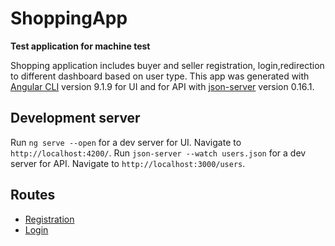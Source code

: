# ShoppingApp

**Test application for machine test**

Shopping application includes buyer and seller registration, login,redirection to different dashboard based on user type.
This app was generated with [Angular CLI](https://github.com/angular/angular-cli) version 9.1.9 for UI and for API with [json-server](https://www.npmjs.com/package/json-server) version 0.16.1.

## Development server

Run `ng serve --open` for a dev server for UI. Navigate to `http://localhost:4200/`.
Run `json-server --watch users.json` for a dev server for API. Navigate to `http://localhost:3000/users`.

## Routes

- [Registration](http://localhost:4200/register)
- [Login](http://localhost:4200/login)
